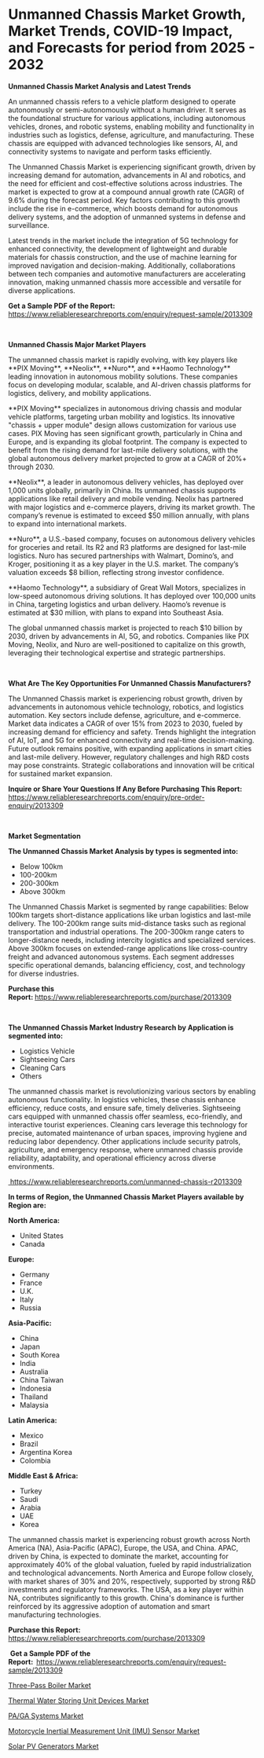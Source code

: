 <p><h1>Unmanned Chassis Market Growth, Market Trends, COVID-19 Impact, and Forecasts for period from 2025 - 2032</h1></p><p><strong>Unmanned Chassis Market Analysis and Latest Trends</strong></p>
<p><p>An unmanned chassis refers to a vehicle platform designed to operate autonomously or semi-autonomously without a human driver. It serves as the foundational structure for various applications, including autonomous vehicles, drones, and robotic systems, enabling mobility and functionality in industries such as logistics, defense, agriculture, and manufacturing. These chassis are equipped with advanced technologies like sensors, AI, and connectivity systems to navigate and perform tasks efficiently.</p><p>The Unmanned Chassis Market is experiencing significant growth, driven by increasing demand for automation, advancements in AI and robotics, and the need for efficient and cost-effective solutions across industries. The market is expected to grow at a compound annual growth rate (CAGR) of 9.6% during the forecast period. Key factors contributing to this growth include the rise in e-commerce, which boosts demand for autonomous delivery systems, and the adoption of unmanned systems in defense and surveillance.</p><p>Latest trends in the market include the integration of 5G technology for enhanced connectivity, the development of lightweight and durable materials for chassis construction, and the use of machine learning for improved navigation and decision-making. Additionally, collaborations between tech companies and automotive manufacturers are accelerating innovation, making unmanned chassis more accessible and versatile for diverse applications.</p></p>
<p><strong>Get a Sample PDF of the Report:&nbsp;</strong> <a href="https://www.reliableresearchreports.com/enquiry/request-sample/2013309?utm_campaign=2105&utm_medium=2&utm_source=Github&utm_content=ia&utm_term=24012025&utm_id=unmanned-chassis">https://www.reliableresearchreports.com/enquiry/request-sample/2013309</a></p>
<p>&nbsp;</p>
<p><strong>Unmanned Chassis Major Market Players</strong></p>
<p><p>The unmanned chassis market is rapidly evolving, with key players like **PIX Moving**, **Neolix**, **Nuro**, and **Haomo Technology** leading innovation in autonomous mobility solutions. These companies focus on developing modular, scalable, and AI-driven chassis platforms for logistics, delivery, and mobility applications.</p><p>**PIX Moving** specializes in autonomous driving chassis and modular vehicle platforms, targeting urban mobility and logistics. Its innovative "chassis + upper module" design allows customization for various use cases. PIX Moving has seen significant growth, particularly in China and Europe, and is expanding its global footprint. The company is expected to benefit from the rising demand for last-mile delivery solutions, with the global autonomous delivery market projected to grow at a CAGR of 20%+ through 2030.</p><p>**Neolix**, a leader in autonomous delivery vehicles, has deployed over 1,000 units globally, primarily in China. Its unmanned chassis supports applications like retail delivery and mobile vending. Neolix has partnered with major logistics and e-commerce players, driving its market growth. The company’s revenue is estimated to exceed $50 million annually, with plans to expand into international markets.</p><p>**Nuro**, a U.S.-based company, focuses on autonomous delivery vehicles for groceries and retail. Its R2 and R3 platforms are designed for last-mile logistics. Nuro has secured partnerships with Walmart, Domino’s, and Kroger, positioning it as a key player in the U.S. market. The company’s valuation exceeds $8 billion, reflecting strong investor confidence.</p><p>**Haomo Technology**, a subsidiary of Great Wall Motors, specializes in low-speed autonomous driving solutions. It has deployed over 100,000 units in China, targeting logistics and urban delivery. Haomo’s revenue is estimated at $30 million, with plans to expand into Southeast Asia.</p><p>The global unmanned chassis market is projected to reach $10 billion by 2030, driven by advancements in AI, 5G, and robotics. Companies like PIX Moving, Neolix, and Nuro are well-positioned to capitalize on this growth, leveraging their technological expertise and strategic partnerships.</p></p>
<p>&nbsp;</p>
<p><strong>What Are The Key Opportunities For Unmanned Chassis Manufacturers?</strong></p>
<p><p>The Unmanned Chassis market is experiencing robust growth, driven by advancements in autonomous vehicle technology, robotics, and logistics automation. Key sectors include defense, agriculture, and e-commerce. Market data indicates a CAGR of over 15% from 2023 to 2030, fueled by increasing demand for efficiency and safety. Trends highlight the integration of AI, IoT, and 5G for enhanced connectivity and real-time decision-making. Future outlook remains positive, with expanding applications in smart cities and last-mile delivery. However, regulatory challenges and high R&D costs may pose constraints. Strategic collaborations and innovation will be critical for sustained market expansion.</p></p>
<p><strong>Inquire or Share Your Questions If Any Before Purchasing This Report:</strong> <a href="https://www.reliableresearchreports.com/enquiry/pre-order-enquiry/2013309?utm_campaign=2105&utm_medium=2&utm_source=Github&utm_content=ia&utm_term=24012025&utm_id=unmanned-chassis">https://www.reliableresearchreports.com/enquiry/pre-order-enquiry/2013309</a></p>
<p>&nbsp;</p>
<p><strong>Market Segmentation</strong></p>
<p><strong>The Unmanned Chassis Market Analysis by types is segmented into:</strong></p>
<p><ul><li>Below 100km</li><li>100-200km</li><li>200-300km</li><li>Above 300km</li></ul></p>
<p><p>The Unmanned Chassis Market is segmented by range capabilities: Below 100km targets short-distance applications like urban logistics and last-mile delivery. The 100-200km range suits mid-distance tasks such as regional transportation and industrial operations. The 200-300km range caters to longer-distance needs, including intercity logistics and specialized services. Above 300km focuses on extended-range applications like cross-country freight and advanced autonomous systems. Each segment addresses specific operational demands, balancing efficiency, cost, and technology for diverse industries.</p></p>
<p><strong>Purchase this Report:&nbsp;</strong><a href="https://www.reliableresearchreports.com/purchase/2013309?utm_campaign=2105&utm_medium=2&utm_source=Github&utm_content=ia&utm_term=24012025&utm_id=unmanned-chassis">https://www.reliableresearchreports.com/purchase/2013309</a></p>
<p>&nbsp;</p>
<p><strong>The Unmanned Chassis Market Industry Research by Application is segmented into:</strong></p>
<p><ul><li>Logistics Vehicle</li><li>Sightseeing Cars</li><li>Cleaning Cars</li><li>Others</li></ul></p>
<p><p>The unmanned chassis market is revolutionizing various sectors by enabling autonomous functionality. In logistics vehicles, these chassis enhance efficiency, reduce costs, and ensure safe, timely deliveries. Sightseeing cars equipped with unmanned chassis offer seamless, eco-friendly, and interactive tourist experiences. Cleaning cars leverage this technology for precise, automated maintenance of urban spaces, improving hygiene and reducing labor dependency. Other applications include security patrols, agriculture, and emergency response, where unmanned chassis provide reliability, adaptability, and operational efficiency across diverse environments.</p></p>
<p><a href="https://www.reliableresearchreports.com/unmanned-chassis-r2013309?utm_campaign=2105&utm_medium=2&utm_source=Github&utm_content=ia&utm_term=24012025&utm_id=unmanned-chassis">&nbsp;https://www.reliableresearchreports.com/unmanned-chassis-r2013309</a></p>
<p><strong>In terms of Region, the Unmanned Chassis Market Players available by Region are:</strong></p>
<p>
    <p> <strong> North America: </strong>
        <ul>
            <li>United States</li>
            <li>Canada</li>
        </ul>
        </p> 
    <p> <strong> Europe: </strong>
        <ul>
            <li>Germany</li>
            <li>France</li>
            <li>U.K.</li>
            <li>Italy</li>
            <li>Russia</li>
        </ul>
        </p> 
    <p> <strong> Asia-Pacific: </strong>
        <ul>
            <li>China</li>
            <li>Japan</li>
            <li>South Korea</li>
            <li>India</li>
            <li>Australia</li>
            <li>China Taiwan</li>
            <li>Indonesia</li>
            <li>Thailand</li>
            <li>Malaysia</li>
        </ul>
        </p> 
    <p> <strong> Latin America: </strong>
        <ul>
            <li>Mexico</li>
            <li>Brazil</li>
            <li>Argentina Korea</li>
            <li>Colombia</li>
        </ul>
        </p> 
    <p> <strong> Middle East & Africa: </strong>
        <ul>
            <li>Turkey</li>
            <li>Saudi</li>
            <li>Arabia</li>
            <li>UAE</li>
            <li>Korea</li>
        </ul>
    </p>
    </p>
<p><p>The unmanned chassis market is experiencing robust growth across North America (NA), Asia-Pacific (APAC), Europe, the USA, and China. APAC, driven by China, is expected to dominate the market, accounting for approximately 40% of the global valuation, fueled by rapid industrialization and technological advancements. North America and Europe follow closely, with market shares of 30% and 20%, respectively, supported by strong R&D investments and regulatory frameworks. The USA, as a key player within NA, contributes significantly to this growth. China's dominance is further reinforced by its aggressive adoption of automation and smart manufacturing technologies.</p></p>
<p><strong>Purchase this Report: </strong><a href="https://www.reliableresearchreports.com/purchase/2013309?utm_campaign=2105&utm_medium=2&utm_source=Github&utm_content=ia&utm_term=24012025&utm_id=unmanned-chassis">https://www.reliableresearchreports.com/purchase/2013309</a></p>
<p>&nbsp;<strong>Get a Sample PDF of the Report:&nbsp;&nbsp;</strong><a href="https://www.reliableresearchreports.com/enquiry/request-sample/2013309?utm_campaign=2105&utm_medium=2&utm_source=Github&utm_content=ia&utm_term=24012025&utm_id=unmanned-chassis">https://www.reliableresearchreports.com/enquiry/request-sample/2013309</a></p>
<p><strong></strong></p>
<p><p><a href="https://www.linkedin.com/pulse/three-pass-boiler-market-report-projected-127-from-2025-wlblf?utm_campaign=2105&utm_medium=2&utm_source=Github&utm_content=ia&utm_term=24012025&utm_id=unmanned-chassis">Three-Pass Boiler Market</a></p><p><a href="https://www.linkedin.com/pulse/thermal-water-storing-unit-devices-market-overview-significant-rjujf?utm_campaign=2105&utm_medium=2&utm_source=Github&utm_content=ia&utm_term=24012025&utm_id=unmanned-chassis">Thermal Water Storing Unit Devices Market</a></p><p><a href="https://www.linkedin.com/pulse/paga-systems-market-global-regional-analysis-focus-region-country-level-74pjf?utm_campaign=2105&utm_medium=2&utm_source=Github&utm_content=ia&utm_term=24012025&utm_id=unmanned-chassis">PA/GA Systems Market</a></p><p><a href="https://www.linkedin.com/pulse/motorcycle-inertial-measurement-unit-imu-sensor-market-trends-iuhzf?utm_campaign=2105&utm_medium=2&utm_source=Github&utm_content=ia&utm_term=24012025&utm_id=unmanned-chassis">Motorcycle Inertial Measurement Unit (IMU) Sensor Market</a></p><p><a href="https://www.linkedin.com/pulse/global-solar-pv-generators-market-trends-applications-forecast-6jbcf?utm_campaign=2105&utm_medium=2&utm_source=Github&utm_content=ia&utm_term=24012025&utm_id=unmanned-chassis">Solar PV Generators Market</a></p></p>